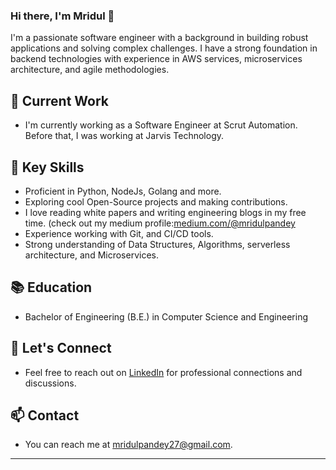 ### Hi there, I'm Mridul 👋

I'm a passionate software engineer with a background in building robust applications and solving complex challenges. I have a strong foundation in backend technologies with experience in AWS services, microservices architecture, and agile methodologies.

## 🔭 Current Work
- I'm currently working as a Software Engineer at Scrut Automation. Before that, I was working at Jarvis Technology.

## 🌱 Key Skills
- Proficient in Python, NodeJs, Golang and more.
- Exploring cool Open-Source projects and making contributions.
- I love reading white papers and writing engineering blogs in my free time. (check out my medium profile:[medium.com/@mridulpandey](https://medium.com/@mridulpandey)
- Experience working with Git, and CI/CD tools.
- Strong understanding of Data Structures, Algorithms, serverless architecture, and Microservices.

## 📚 Education
- Bachelor of Engineering (B.E.) in Computer Science and Engineering 

## 💬 Let's Connect
- Feel free to reach out on [LinkedIn](https://www.linkedin.com/in/mridul-pandey-14b384169/) for professional connections and discussions.

## 📫 Contact
- You can reach me at [mridulpandey27@gmail.com](mailto:mridulpandey27@gmail.com).

---


[website]: https://www.linkedin.com/in/mridul-pandey-14b384169/
[linkedin]: https://www.linkedin.com/in/mridul-pandey-14b384169/
[github]: https://github.com/mridullpandey
